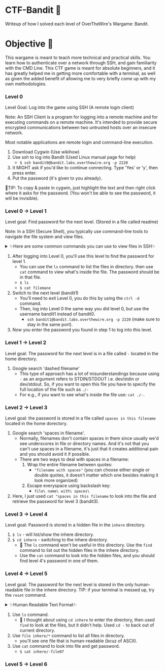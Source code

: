 # CTF-Bandit 🦝
Writeup of how I solved each level of OverTheWire's Wargame: Bandit. 

# Objective 👾
This wargame is meant to teach more technical and practical skills. You learn how to authenticate over a network through SSH, and gain familiarity with the CMD Line. This CTF game is meant for absolute beginners, and it has greatly helped me in getting more comfortable with a terminal, as well as given the added benefit of allowing me to very briefly come up with my own methodologies.

### Level 0
Level Goal: Log into the game using SSH (A remote login client)

Note: An SSH Client is a program for logging into a remote machine and for executing commands on a remote machine. It's intended to provide secure encrypted communications between two untrusted hosts over an insecure network.

Most notable applications are remote login and command-line execution.

  1. Download Cygwin (Use wikihow)
  2. Use ssh to log into Bandit (Used Linux manual page for help)
     - `$ ssh bandit0@bandit.labs.overthewire.org -p 2220`
  3. It MIGHT ask if you'd like to continue connecting. Type 'Yes' or 'y', then press enter.
  4. Put the password (it's given to you already).

 🌱TIP: To copy & paste in cygwin, just highlight the text and then right click where it asks for the password. (You won't be able to see the password, it will be invisible).

### Level 0 -> Level 1
Level goal: Find password for the next level. (Stored in a file called readme)

Note:  In a SSH (Secure Shell), you typically use command-line tools to navigate the file system and view files.

<details><summary>✨Here are some common commands you can use to view files in SSH✨</summary>
<p>
  
*  `ls` -> The `ls` command lists files and directories in the current directory. You can use it without any arguments to list the files in the current directory.
  *  `ls -l` -> to list files in long format that includes more detailed information like permissions, owner, size, and modification date, you can use the `-l` option.
  *  `cat` -> the `cat` command is used to display the contents of a file. you can use it like this:
    - `cat` filename
  * `more` or `less` -> if a file is too long to display on one screen, you can use it `more` or `less` to view it page by page.
      - `more` filename
      - `less` filename
  * `head` -> to display the first few lines of a file, you can use the `head` command.
  * `tail` -> to display the last few lines of a file, you can use the `tail` command.
  * `vi` or `nano` -> if you want to view or edit a file, you can use text editors  like `vi` or `nano`.

</p>
</details>
  
1. After logging into Level 0, you'll use this level to find the password for level 1.
     - You can use the `ls` command to list the files in directory. then use `cat` command to view what's inside the file. The password should be in that file.
     - `$ ls`
     - `$ cat filemane`
2. Switch to the next level (bandit1)
     * You'll need to exit Level 0, you do this by using the `ctrl -d` command.
     * Then, log into Level 0 the same way you did level 0, but use the username bandit1 instead of bandit0.
       - `ssh bandit1@bandit.labs.overthewire.org -p 2220` (make sure to stay in the same port).
3. Now you enter the password you found in step 1 to log into this level.
 

### Level 1 -> Level 2
Level goal: The password for the next level is in a file called `-` located in the home directory.

1. Google search 'dashed filename'
   - This type of approach has a lot of misunderstandings because using `-` as an argument refers to STDIN/STDOUT i.e. dev/stdin or dev/stdout. So, if you want to open this file you have to specify the full location of the file such as `./-`
   - For e.g., if you want to see what's inside the file use: `cat ./-`.
  

### Level 2 -> Level 3
Level goal: the password is stored in a file called `spaces in this filename` located in the home dorectory.

1. Google search 'spaces in filename'.
   - Normally, filenames don't contain spaces in them since usually we'd see underscores in file or directory names. And it's not that you can't use spaces in a filename, it's just that it creates additional pain and you should avoid it if possible.
   - There are two ways to deal with spaces in a filename:
     1) Wrap the entire filename between quotes:
          - `"filename with spaces"` (you can choose either single or double quotes, it doesn't matter which one besides making it look more organized)
     2) Escape everyspace using backslash key:
        - `file\ name\ with\ spaces\`
2. Here, I just used `cat "spaces in this filename` to look into the file and retrieve the password for level 3 (bandit3).

### Level 3 -> Level 4
Level goal: Password is stored in a hidden file in the `inhere` directory.

1. `$ ls` - will list/show the inhere directory.
2. `$ cd inhere` - switching to the inhere directory.
   - 🌱 The `ls` command won't be useful in this directory. Use the `find` command to list out the hidden files in the inhere directory.
   - Use the `cat` command to look into the hidden files, and you should find level 4's password in one of them.


### Level 4 -> Level 5
Level goal: The password for the next level is stored in the only human-readable file in the inhere directory. TIP: if your terminal is messed up, try the `reset` command.

<details><summary>✨Human Readable Text Format✨</summary>
<p>

Human readable text is a text that is written in ASCII format or a format readable to humans and not data or any binary format.

The `file` command is used to determine the type of file. `.file` type may be of human-readable (e.g. 'ASCII Text') or MIME type (e.g. 'text/plain; charset = us-ascii'). This command tests each argument in an attempt to categorize it.

Examples:
  * `file [option][filename]`
  * `file -b filename`
  * `file *`
  * `file directoryname/*`

 1) `-b`, `-brief` : this is used to display just file type in brief mode.
 2) `*` option : command displays the all file's file type.
 3) `directoryname/*` option : This is used to display all files filetype in particular directory.
  
</p>
</details>

1. Use `ls` command.
   - 🌱 I thought about using `cd inhere` to enter the directory, then used `find` to look at the files, but it didn't help. Used `cd -` to back out of current directory. 
3. Use `file inhere/*` command to list all files in directory.
   - you'll see one file that is human-readable (bcuz of ASCII).
4. Use `cat` command to look into file and get password.
     - `$ cat inhere/-file07`


### Level 5 -> Level 6



